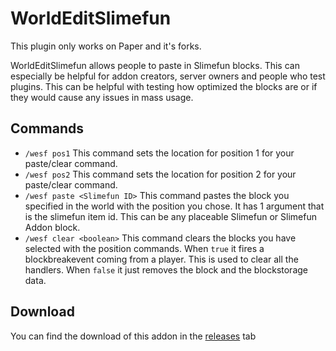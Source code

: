 # WorldEditSlimefun

This plugin only works on Paper and it's forks.

WorldEditSlimefun allows people to paste in Slimefun blocks.
This can especially be helpful for addon creators, server owners and people who test plugins.
This can be helpful with testing how optimized the blocks are or if they would cause any issues in mass usage.

## Commands
- `/wesf pos1` This command sets the location for position 1 for your paste/clear command.
- `/wesf pos2` This command sets the location for position 2 for your paste/clear command.
- `/wesf paste <Slimefun ID>` This command pastes the block you specified in the world with the position you chose. It has 1 argument that is the slimefun item id. This can be any placeable Slimefun or Slimefun Addon block.
- `/wesf clear <boolean>` This command clears the blocks you have selected with the position commands. When `true` it fires a blockbreakevent coming from a player. This is used to clear all the handlers. When `false` it just removes the block and the blockstorage data.

## Download
You can find the download of this addon in the [releases](https://github.com/Slimefun-Addon-Community/WorldEditSlimefun/releases/tag/latest) tab
